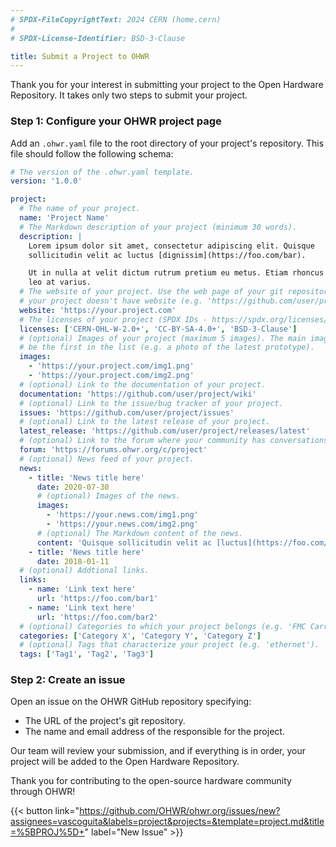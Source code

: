 ```yaml
---
# SPDX-FileCopyrightText: 2024 CERN (home.cern)
#
# SPDX-License-Identifier: BSD-3-Clause

title: Submit a Project to OHWR
---
```


Thank you for your interest in submitting your project to the Open Hardware
Repository. It takes only two steps to submit your project.

### Step 1: Configure your OHWR project page

Add an `.ohwr.yaml` file to the root directory of your project's repository.
This file should follow the following schema:

```yaml
# The version of the .ohwr.yaml template.
version: '1.0.0'

project:
  # The name of your project.
  name: 'Project Name'
  # The Markdown description of your project (minimum 30 words).
  description: |
    Lorem ipsum dolor sit amet, consectetur adipiscing elit. Quisque
    sollicitudin velit ac luctus [dignissim](https://foo.com/bar).

    Ut in nulla at velit dictum rutrum pretium eu metus. Etiam rhoncus suscipit
    leo at varius.
  # The website of your project. Use the web page of your git repository if
  # your project doesn't have website (e.g. 'https://github.com/user/project').
  website: 'https://your.project.com'
  # The licenses of your project (SPDX IDs - https://spdx.org/licenses/).
  licenses: ['CERN-OHL-W-2.0+', 'CC-BY-SA-4.0+', 'BSD-3-Clause']
  # (optional) Images of your project (maximum 5 images). The main image should
  # be the first in the list (e.g. a photo of the latest prototype).
  images:
    - 'https://your.project.com/img1.png'
    - 'https://your.project.com/img2.png'
  # (optional) Link to the documentation of your project.
  documentation: 'https://github.com/user/project/wiki'
  # (optional) Link to the issue/bug tracker of your project.
  issues: 'https://github.com/user/project/issues'
  # (optional) Link to the latest release of your project.
  latest_release: 'https://github.com/user/project/releases/latest'
  # (optional) Link to the forum where your community has conversations.
  forum: 'https://forums.ohwr.org/c/project'
  # (optional) News feed of your project.
  news:
    - title: 'News title here'
      date: 2020-07-30
      # (optional) Images of the news.
      images:
        - 'https://your.news.com/img1.png'
        - 'https://your.news.com/img2.png'
      # (optional) The Markdown content of the news.
      content: 'Quisque sollicitudin velit ac [luctus](https://foo.com/bar).'
    - title: 'News title here'
      date: 2018-01-11
  # (optional) Addtional links.
  links:
    - name: 'Link text here'
      url: 'https://foo.com/bar1'
    - name: 'Link text here'
      url: 'https://foo.com/bar2'
  # (optional) Categories to which your project belongs (e.g. 'FMC Carriers').
  categories: ['Category X', 'Category Y', 'Category Z']
  # (optional) Tags that characterize your project (e.g. 'ethernet').
  tags: ['Tag1', 'Tag2', 'Tag3']
```

### Step 2: Create an issue

Open an issue on the OHWR GitHub repository specifying:

* The URL of the project's git repository.
* The name and email address of the responsible for the project.

Our team will review your submission, and if everything is in order, your
project will be added to the Open Hardware Repository.

Thank you for contributing to the open-source hardware community through OHWR!

{{< button link="https://github.com/OHWR/ohwr.org/issues/new?assignees=vascoguita&labels=project&projects=&template=project.md&title=%5BPROJ%5D+" label="New Issue" >}} <!-- markdownlint-disable-line MD013 MD034 -->
